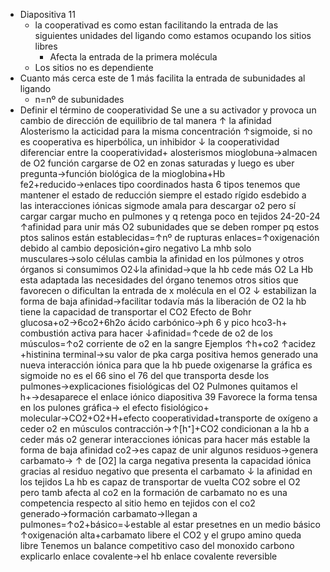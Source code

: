 - Diapositiva 11
	- la cooperativad es como estan facilitando la entrada de las siguientes unidades del ligando como estamos ocupando los sitios  libres
		- Afecta la entrada de la primera molécula
	- Los sitios no es dependiente
- Cuanto más cerca este  de 1 más facilita la entrada de subunidades al ligando
	- n=nº  de subunidades
- Definir el término de cooperatividad
Se  une a su activador y provoca un cambio de dirección  de equilibrio de tal manera ↑ la afinidad 
Alosterismo
la acticidad para la misma concentración
↑sigmoide, si no es cooperativa es hiperbólica, un inhibidor ↓ la cooperatividad
diferenciar  entre la cooperatividad+ alosterismos
mioglobuna→almacen de  O2
función  cargarse de O2 en zonas saturadas y luego es uber
pregunta→función biológica de la mioglobina+Hb
fe2+reducido→enlaces tipo coordinados hasta 6 tipos
tenemos que mantener el estado de reducción siempre
el estado rígido esdebido a las interacciones iónicas
sigmode amala para descargar o2 pero sí cargar
cargar mucho en pulmones y q retenga poco en tejidos
24-20-24
↑afinidad para unir más O2
subunidades que se deben romper 
	pq estos ptos salinos están establecidas=↑nº de  rupturas enlaces=↑oxigenación
	debido al cambio deposición+giro negativo
La mhb solo musculares→solo células
cambia la afinidad en los púlmones  y otros órganos
si consumimos O2↓la afinidad→que la hb cede más O2
	La Hb esta adaptada las necesidades del órgano
tenemos  otros  sitios que favorecen o dificultan la entrada de x molécula
	en el O2 ↓
	estabilizan la forma de baja afinidad→facilitar todavía más la liberación de O2
	la  hb tiene la  capacidad de transportar el  CO2
Efecto de Bohr
	glucosa+o2→6co2+6h2o
		ácido carbónico→ph 6 y pico
			hco3-h+
				combustión activa
	para hacer ↓afinidad=↑cede de o2 de los músculos=↑o2 corriente de o2 en la sangre
Ejemplos
	↑h+co2
		↑acidez +histinina terminal→su valor de pka carga positiva
hemos generado una nueva interacción iónica para que la hb puede oxigenarse
	la gráfica es sigmoide
	no es el 66 sino el 76 del que transporta desde los pulmones→explicaciones fisiológicas del O2
Pulmones
	quitamos el h+→desaparece el enlace iónico
		diapositiva 39
		Favorece la forma tensa en los pulones
gráfica→
el efecto fisiológico+ molecular→CO2+O2+H+efecto cooperatividad+transporte de oxígeno
a ceder o2 en músculos contracción→↑[h⁺]+CO2 condicionan a la hb a ceder más o2
generar interacciones iónicas para hacer más estable la forma de baja afinidad
	co2→es capaz de unir algunos residuos→genera carbamato→
		↑ de [O2]
		la carga negativa presenta la capacidad iónica gracias al residuo negativo que presenta el carbamato
↓ la afinidad en los tejidos
La hb es capaz  de transportar de vuelta CO2  sobre el O2 pero tamb afecta al co2 en la formación de carbamato no es una competencia respecto al sitio hemo
	en tejidos con  el co2  generado→formación carbamato→llegan a pulmones=↑o2+básico=↓estable al estar presetnes en un medio básico
		↑oxigenación alta+carbamato libere el CO2 y el grupo amino queda  libre
Tenemos un balance competitivo
caso del monoxido carbono explicarlo
enlace covalente→el hb enlace covalente reversible